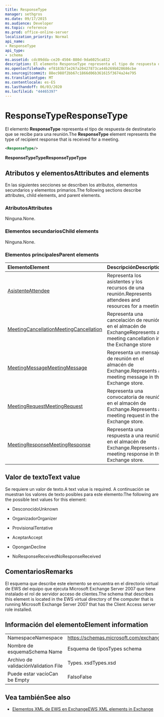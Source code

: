 ```yaml
---
title: ResponseType
manager: sethgros
ms.date: 09/17/2015
ms.audience: Developer
ms.topic: reference
ms.prod: office-online-server
localization_priority: Normal
api_name:
- ResponseType
api_type:
- schema
ms.assetid: cdc09dda-ce20-4504-880d-9da6025ca812
description: El elemento ResponseType representa el tipo de respuesta de destinatario que se recibe para una reunión.
ms.openlocfilehash: ef8183b71e267a20427873ca44b269b828686cbe
ms.sourcegitcommit: 88ec988f2bb67c1866d06b361615f3674a24e795
ms.translationtype: MT
ms.contentlocale: es-ES
ms.lasthandoff: 06/03/2020
ms.locfileid: "44465397"
---
```

# <a name="responsetype"></a><span data-ttu-id="47b36-103">ResponseType</span><span class="sxs-lookup"><span data-stu-id="47b36-103">ResponseType</span></span>

<span data-ttu-id="47b36-104">El elemento **ResponseType** representa el tipo de respuesta de destinatario que se recibe para una reunión.</span><span class="sxs-lookup"><span data-stu-id="47b36-104">The **ResponseType** element represents the type of recipient response that is received for a meeting.</span></span> 
  
```xml
<ResponseType/>
```

 <span data-ttu-id="47b36-105">**ResponseTypeType**</span><span class="sxs-lookup"><span data-stu-id="47b36-105">**ResponseTypeType**</span></span>
## <a name="attributes-and-elements"></a><span data-ttu-id="47b36-106">Atributos y elementos</span><span class="sxs-lookup"><span data-stu-id="47b36-106">Attributes and elements</span></span>

<span data-ttu-id="47b36-107">En las siguientes secciones se describen los atributos, elementos secundarios y elementos primarios.</span><span class="sxs-lookup"><span data-stu-id="47b36-107">The following sections describe attributes, child elements, and parent elements.</span></span>
  
### <a name="attributes"></a><span data-ttu-id="47b36-108">Atributos</span><span class="sxs-lookup"><span data-stu-id="47b36-108">Attributes</span></span>

<span data-ttu-id="47b36-109">Ninguna.</span><span class="sxs-lookup"><span data-stu-id="47b36-109">None.</span></span>
  
### <a name="child-elements"></a><span data-ttu-id="47b36-110">Elementos secundarios</span><span class="sxs-lookup"><span data-stu-id="47b36-110">Child elements</span></span>

<span data-ttu-id="47b36-111">Ninguna.</span><span class="sxs-lookup"><span data-stu-id="47b36-111">None.</span></span>
  
### <a name="parent-elements"></a><span data-ttu-id="47b36-112">Elementos principales</span><span class="sxs-lookup"><span data-stu-id="47b36-112">Parent elements</span></span>

|<span data-ttu-id="47b36-113">**Elemento**</span><span class="sxs-lookup"><span data-stu-id="47b36-113">**Element**</span></span>|<span data-ttu-id="47b36-114">**Descripción**</span><span class="sxs-lookup"><span data-stu-id="47b36-114">**Description**</span></span>|
|:-----|:-----|
|[<span data-ttu-id="47b36-115">Asistente</span><span class="sxs-lookup"><span data-stu-id="47b36-115">Attendee</span></span>](attendee.md) <br/> |<span data-ttu-id="47b36-116">Representa los asistentes y los recursos de una reunión.</span><span class="sxs-lookup"><span data-stu-id="47b36-116">Represents attendees and resources for a meeting.</span></span>  <br/> |
|[<span data-ttu-id="47b36-117">MeetingCancellation</span><span class="sxs-lookup"><span data-stu-id="47b36-117">MeetingCancellation</span></span>](meetingcancellation.md) <br/> |<span data-ttu-id="47b36-118">Representa una cancelación de reunión en el almacén de Exchange</span><span class="sxs-lookup"><span data-stu-id="47b36-118">Represents a meeting cancellation in the Exchange store</span></span>  <br/> |
|[<span data-ttu-id="47b36-119">MeetingMessage</span><span class="sxs-lookup"><span data-stu-id="47b36-119">MeetingMessage</span></span>](meetingmessage.md) <br/> |<span data-ttu-id="47b36-120">Representa un mensaje de reunión en el almacén de Exchange.</span><span class="sxs-lookup"><span data-stu-id="47b36-120">Represents a meeting message in the Exchange store.</span></span>  <br/> |
|[<span data-ttu-id="47b36-121">MeetingRequest</span><span class="sxs-lookup"><span data-stu-id="47b36-121">MeetingRequest</span></span>](meetingrequest.md) <br/> |<span data-ttu-id="47b36-122">Representa una convocatoria de reunión en el almacén de Exchange.</span><span class="sxs-lookup"><span data-stu-id="47b36-122">Represents a meeting request in the Exchange store.</span></span>  <br/> |
|[<span data-ttu-id="47b36-123">MeetingResponse</span><span class="sxs-lookup"><span data-stu-id="47b36-123">MeetingResponse</span></span>](meetingresponse.md) <br/> |<span data-ttu-id="47b36-124">Representa una respuesta a una reunión en el almacén de Exchange.</span><span class="sxs-lookup"><span data-stu-id="47b36-124">Represents a meeting response in the Exchange store.</span></span>  <br/> |
   
## <a name="text-value"></a><span data-ttu-id="47b36-125">Valor de texto</span><span class="sxs-lookup"><span data-stu-id="47b36-125">Text value</span></span>

<span data-ttu-id="47b36-126">Se requiere un valor de texto.</span><span class="sxs-lookup"><span data-stu-id="47b36-126">A text value is required.</span></span> <span data-ttu-id="47b36-127">A continuación se muestran los valores de texto posibles para este elemento:</span><span class="sxs-lookup"><span data-stu-id="47b36-127">The following are the possible text values for this element:</span></span>
  
- <span data-ttu-id="47b36-128">Desconocido</span><span class="sxs-lookup"><span data-stu-id="47b36-128">Unknown</span></span>
    
- <span data-ttu-id="47b36-129">Organizador</span><span class="sxs-lookup"><span data-stu-id="47b36-129">Organizer</span></span>
    
- <span data-ttu-id="47b36-130">Provisional</span><span class="sxs-lookup"><span data-stu-id="47b36-130">Tentative</span></span>
    
- <span data-ttu-id="47b36-131">Aceptar</span><span class="sxs-lookup"><span data-stu-id="47b36-131">Accept</span></span>
    
- <span data-ttu-id="47b36-132">Opongan</span><span class="sxs-lookup"><span data-stu-id="47b36-132">Decline</span></span>
    
- <span data-ttu-id="47b36-133">NoResponseReceived</span><span class="sxs-lookup"><span data-stu-id="47b36-133">NoResponseReceived</span></span>
    
## <a name="remarks"></a><span data-ttu-id="47b36-134">Comentarios</span><span class="sxs-lookup"><span data-stu-id="47b36-134">Remarks</span></span>

<span data-ttu-id="47b36-135">El esquema que describe este elemento se encuentra en el directorio virtual de EWS del equipo que ejecuta Microsoft Exchange Server 2007 que tiene instalado el rol de servidor acceso de clientes.</span><span class="sxs-lookup"><span data-stu-id="47b36-135">The schema that describes this element is located in the EWS virtual directory of the computer that is running Microsoft Exchange Server 2007 that has the Client Access server role installed.</span></span>
  
## <a name="element-information"></a><span data-ttu-id="47b36-136">Información del elemento</span><span class="sxs-lookup"><span data-stu-id="47b36-136">Element information</span></span>

|||
|:-----|:-----|
|<span data-ttu-id="47b36-137">Namespace</span><span class="sxs-lookup"><span data-stu-id="47b36-137">Namespace</span></span>  <br/> |https://schemas.microsoft.com/exchange/services/2006/types  <br/> |
|<span data-ttu-id="47b36-138">Nombre de esquema</span><span class="sxs-lookup"><span data-stu-id="47b36-138">Schema Name</span></span>  <br/> |<span data-ttu-id="47b36-139">Esquema de tipos</span><span class="sxs-lookup"><span data-stu-id="47b36-139">Types schema</span></span>  <br/> |
|<span data-ttu-id="47b36-140">Archivo de validación</span><span class="sxs-lookup"><span data-stu-id="47b36-140">Validation File</span></span>  <br/> |<span data-ttu-id="47b36-141">Types. xsd</span><span class="sxs-lookup"><span data-stu-id="47b36-141">Types.xsd</span></span>  <br/> |
|<span data-ttu-id="47b36-142">Puede estar vacío</span><span class="sxs-lookup"><span data-stu-id="47b36-142">Can be Empty</span></span>  <br/> |<span data-ttu-id="47b36-143">Falso</span><span class="sxs-lookup"><span data-stu-id="47b36-143">False</span></span>  <br/> |
   
## <a name="see-also"></a><span data-ttu-id="47b36-144">Vea también</span><span class="sxs-lookup"><span data-stu-id="47b36-144">See also</span></span>



- [<span data-ttu-id="47b36-145">Elementos XML de EWS en Exchange</span><span class="sxs-lookup"><span data-stu-id="47b36-145">EWS XML elements in Exchange</span></span>](ews-xml-elements-in-exchange.md)

